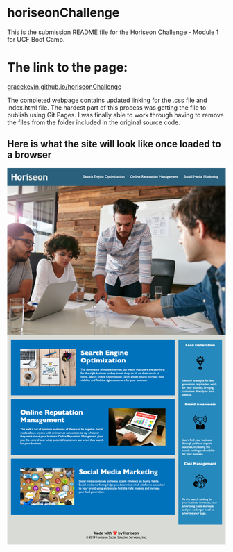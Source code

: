 # horiseonChallenge

This is the submission README file for the Horiseon Challenge - Module 1 for UCF Boot Camp.

# The link to the page:
[gracekevin.github.io/horiseonChallenge](https://gracekevin.github.io/horiseonChallenge/)

The completed webpage contains updated linking for the .css file and index.html file. The hardest part of this process was getting the file to publish using Git Pages. I was finally able to work through having to remove the files from the folder included in the original source code.


## Here is what the site will look like once loaded to a browser


<img src="./images/website.png" alt="Horiseon Site Image">    




